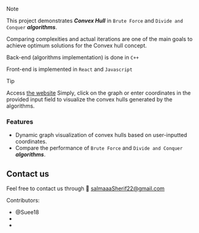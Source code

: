 > [!NOTE]
> This project demonstrates  **_Convex Hull_** in  `Brute Force` and  `Divide and Conquer`  **_algorithms_**.
> 
> Comparing complexities and actual iterations are one of the main goals to achieve optimum solutions for the Convex hull concept.
> 
> Back-end (algorithms implementation) is done in `C++`
> 
> Front-end is implemented in `React` and `Javascript`


> [!TIP]
> Access [the website](https://suee18.github.io/convexHull.github.io/)
>Simply, click on the graph or enter coordinates in the provided input field to visualize the convex hulls generated by the algorithms.
> ### **Features**
> - Dynamic graph visualization of convex hulls based on user-inputted coordinates.
> - Compare the performance of  `Brute Force` and  `Divide and Conquer`  **_algorithms_**.


## Contact us

Feel free to contact us through 📨 salmaaaSherif22@gmail.com

Contributors: 
- @Suee18
-
-






